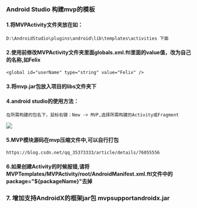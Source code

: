 ### Android Studio 构建mvp的模板

#### 1.将MVPActivity文件夹放在如：
	D:\AndroidStudio\plugins\android\lib\templates\activities 下面


#### 2.使用前修改MVPActivity文件夹里面globals.xml.ftl里面的value值，改为自己的名称,如Felix

 	<global id="userName" type="string" value="Felix" />

#### 3.将mvp.jar包放入项目的libs文件夹下

#### 4.android studio的使用方法：

	在所需构建的包名下，鼠标右键：New -> MVP,选择所需构建的Activity或Fragment
![](https://i.imgur.com/iQO4jS6.png)

#### 5.MVP模块源码在mvp压缩文件中,可以自行打包
	https://blog.csdn.net/qq_35373333/article/details/76055556
	
#### 6.如果创建Activity的时候报错,请将MVPTemplates/MVPActivity/root/AndroidManifest.xml.ftl文件中的package="${packageName}"去掉

### 7. 增加支持AndroidX的框架jar包 mvpsupportandroidx.jar



